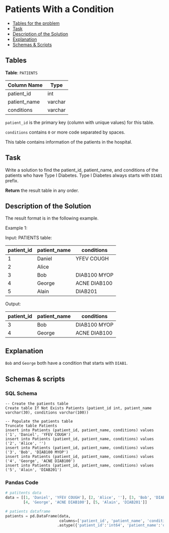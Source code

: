 #  Patients With a Condition

- [Tables for the problem](#tables)
- [Task](#task)
- [Description of the Solution](#description-of-the-solution)
- [Explanation](#explanation)
- [Schemas & Scripts](#schemas--scripts)

## Tables 

**Table**: `PATIENTS`

| Column Name  | Type    |
|--------------|---------|
| patient_id   | int     |
| patient_name | varchar |
| conditions   | varchar |

`patient_id` is the primary key (column with unique values) for this table.

`conditions` contains `0` or more code separated by spaces. 

This table contains information of the patients in the hospital.

## Task

Write a solution to find the patient_id, patient_name, and conditions of the patients who have Type I 
Diabetes. Type I Diabetes always starts with `DIAB1` prefix.

**Return** the result table in any order.

## Description of the Solution ##

The result format is in the following example.

Example 1:

Input: 
PATIENTS table:

| patient_id | patient_name | conditions   |
|------------|--------------|--------------|
| 1          | Daniel       | YFEV COUGH   |
| 2          | Alice        |              |
| 3          | Bob          | DIAB100 MYOP |
| 4          | George       | ACNE DIAB100 |
| 5          | Alain        | DIAB201      |

Output: 

| patient_id | patient_name | conditions   |
|------------|--------------|--------------|
| 3          | Bob          | DIAB100 MYOP |
| 4          | George       | ACNE DIAB100 |

## Explanation ##

`Bob` and `George` both have a condition that starts with `DIAB1`.

## Schemas & scripts

### SQL Schema

```genericsql
-- Create the patients table
Create table If Not Exists Patients (patient_id int, patient_name varchar(30), conditions varchar(100))

-- Populate the patients table
Truncate table Patients
insert into Patients (patient_id, patient_name, conditions) values ('1', 'Daniel', 'YFEV COUGH')
insert into Patients (patient_id, patient_name, conditions) values ('2', 'Alice', '')
insert into Patients (patient_id, patient_name, conditions) values ('3', 'Bob', 'DIAB100 MYOP')
insert into Patients (patient_id, patient_name, conditions) values ('4', 'George', 'ACNE DIAB100')
insert into Patients (patient_id, patient_name, conditions) values ('5', 'Alain', 'DIAB201')
```

### Pandas Code

```python
# patitents data
data = [[1, 'Daniel', 'YFEV COUGH'], [2, 'Alice', ''], [3, 'Bob', 'DIAB100 MYOP'], 
        [4, 'George', 'ACNE DIAB100'], [5, 'Alain', 'DIAB201']]

# patients dataframe
patients = pd.DataFrame(data, 
                        columns=['patient_id', 'patient_name', 'conditions']) \
                       .astype({'patient_id':'int64', 'patient_name':'object', 'conditions':'object'})
```